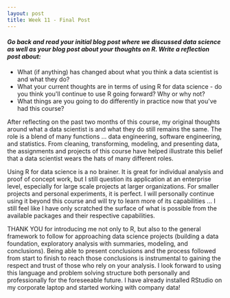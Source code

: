 ```yaml
---
layout: post
title: Week 11 - Final Post
---
```


#### _Go back and read your initial blog post where we discussed data science as well as your blog post about your thoughts on R.  Write a reflection post about:_
- What (if anything) has changed about what you think a data scientist is and what they do?  
- What your current thoughts are in terms of using R for data science - do you think you'll continue to use R going forward?  Why or why not?  
- What things are you going to do differently in practice now that you've had this course?  

After reflecting on the past two months of this course, my original thoughts around what a data scientist is and what they do still remains the same. The role is a blend of many functions ... data engineering, software engineering, and statistics. From cleaning, transforming, modeling, and presenting data, the assignments and projects of this course have helped illustrate this belief that a data scientist wears the hats of many different roles.  

Using R for data science is a no brainer. It is great for individual analysis and proof of concept work, but I still question its application at an enterprise level, especially for large scale projects at larger organizations. For smaller projects and personal experiments, it is perfect. I will personally continue using it beyond this course and will try to learn more of its capabilities ... I still feel like I have only scratched the surface of what is possible from the available packages and their respective capabilities.  

THANK YOU for introducing me not only to R, but also to the general framework to follow for approaching data science projects (building a data foundation, exploratory analysis with summaries, modeling, and conclusions). Being able to present conclusions and the process followed from start to finish to reach those conclusions is instrumental to gaining the respect and trust of those who rely on your analysis. I look forward to using this language and problem solving structure both personally and professionally for the foreseeable future. I have already installed RStudio on my corporate laptop and started working with company data!  
